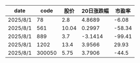 | date    | code  | 股价 | 20日涨跌幅 | 市盈率  |
|---------|-------|------|------------|---------|
| 2025/8/1 | 78    | 2.8  | 4.8689     | -6.08   |
| 2025/8/1 | 561   | 10.04| 0.2997     | -58.34  |
| 2025/8/1 | 889   | 3.7  | -3.1414    | -99.41  |
| 2025/8/1 | 1202  | 13.4 | 3.9566     | 29.93   |
| 2025/8/1 | 300050| 5.75 | 3.7906     | -44.5   |
